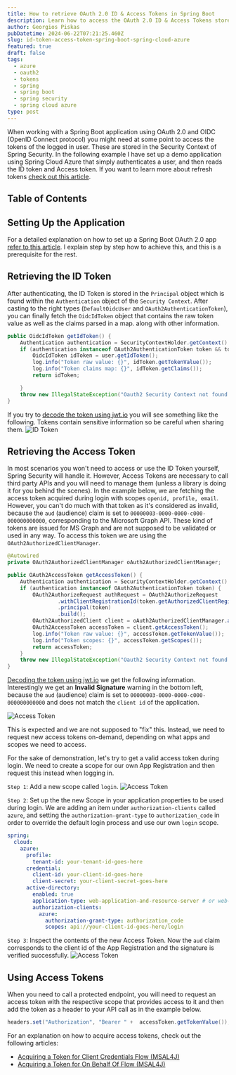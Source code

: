 ```yaml
---
title: How to retrieve OAuth 2.0 ID & Access Tokens in Spring Boot
description: Learn how to access the OAuth 2.0 ID & Access Tokens stored in the Spring Boot Security Context, read their raw values and understand their contents and claims.
author: Georgios Piskas
pubDatetime: 2024-06-22T07:21:25.460Z
slug: id-token-access-token-spring-boot-spring-cloud-azure
featured: true
draft: false
tags:
  - azure
  - oauth2
  - tokens
  - spring
  - spring boot
  - spring security
  - spring cloud azure
type: post
---
```


When working with a Spring Boot application using OAuth 2.0 and OIDC (OpenID Connect protocol) you might need at some point to access the tokens of the logged in user. These are stored in the Security Context of Spring Security. In the following example I have set up a demo application using Spring Cloud Azure that simply authenticates a user, and then reads the ID token and Access token. If you want to learn more about refresh tokens [check out this article](https://gpiskas.com/posts/refresh-oauth2-tokens-spring-boot-spring-cloud-azure/). 

## Table of Contents

## Setting Up the Application
For a detailed explanation on how to set up a Spring Boot OAuth 2.0 app [refer to this article](https://gpiskas.com/posts/refresh-oauth2-tokens-spring-boot-spring-cloud-azure/). I explain step by step how to achieve this, and this is a prerequisite for the rest.

## Retrieving the ID Token
After authenticating, the ID Token is stored in the `Principal` object which is found within the `Authentication` object of the `Security Context`. After casting to the right types (`DefaultOidcUser` and `OAuth2AuthenticationToken`), you can finally fetch the `OidcIdToken` object that contains the raw token value as well as the claims parsed in a map. along with other information.

```java
public OidcIdToken getIdToken() {
    Authentication authentication = SecurityContextHolder.getContext().getAuthentication();
    if (authentication instanceof OAuth2AuthenticationToken token && token.getPrincipal() instanceof DefaultOidcUser user) {
        OidcIdToken idToken = user.getIdToken();
        log.info("Token raw value: {}", idToken.getTokenValue());
        log.info("Token claims map: {}", idToken.getClaims());
        return idToken;

    }
    throw new IllegalStateException("Oauth2 Security Context not found!");
}
```

If you try to [decode the token using jwt.io](https://jwt.io/) you will see something like the following. Tokens contain sensitive information so be careful when sharing them.
![ID Token](../../assets/images/posts/idToken.png)

## Retrieving the Access Token
In most scenarios you won't need to access or use the ID Token yourself, Spring Security will handle it. However, Access Tokens are necessary to call third party APIs and you will need to manage them (unless a library is doing it for you behind the scenes). In the example below, we are fetching the access token acquired during login with scopes `openid, profile, email`. However, you can't do much with that token as it's considered as invalid, because the `aud` (audience) claim is set to `00000003-0000-0000-c000-000000000000`, corresponding to the Microsoft Graph API. These kind of tokens are issued for MS Graph and are not supposed to be validated or used in any way. To access this token we are using the `OAuth2AuthorizedClientManager`.

```java
@Autowired
private OAuth2AuthorizedClientManager oAuth2AuthorizedClientManager;

public OAuth2AccessToken getAccessToken() {
    Authentication authentication = SecurityContextHolder.getContext().getAuthentication();
    if (authentication instanceof OAuth2AuthenticationToken token) {
        OAuth2AuthorizeRequest authRequest = OAuth2AuthorizeRequest
                .withClientRegistrationId(token.getAuthorizedClientRegistrationId())
                .principal(token)
                .build();
        OAuth2AuthorizedClient client = oAuth2AuthorizedClientManager.authorize(authRequest);
        OAuth2AccessToken accessToken = client.getAccessToken();
        log.info("Token raw value: {}", accessToken.getTokenValue());
        log.info("Token scopes: {}", accessToken.getScopes());
        return accessToken;
    }
    throw new IllegalStateException("Oauth2 Security Context not found!");
}
```

[Decoding the token using jwt.io](https://jwt.io/) we get the following information. Interestingly we get an **Invalid Signature** warning in the bottom left, because the `aud` (audience) claim is set to `00000003-0000-0000-c000-000000000000` and does not match the `client id` of the application.

![Access Token](../../assets/images/posts/accessToken.png)

<p class="tip">This is expected and we are not supposed to "fix" this. Instead, we need to request new access tokens on-demand, depending on what apps and scopes we need to access.<p>

For the sake of demonstration, let's try to get a valid access token during login. We need to create a scope for our own App Registration and then request this instead when logging in.

`Step 1`: Add a new scope called `login`.
![Access Token](../../assets/images/posts/addScope.png)

`Step 2`: Set up the the new Scope in your application properties to be used during login. We are adding an item under `authorization-clients` called `azure`, and setting the `authorization-grant-type` to `authorization_code` in order to override the default login process and use our own `login` scope.
```yaml
spring:
  cloud:
    azure:
      profile:
        tenant-id: your-tenant-id-goes-here
      credential:
        client-id: your-client-id-goes-here
        client-secret: your-client-secret-goes-here
      active-directory:
        enabled: true
        application-type: web-application-and-resource-server # or web-application
        authorization-clients:
          azure:
            authorization-grant-type: authorization_code
            scopes: api://your-client-id-goes-here/login
```

`Step 3`: Inspect the contents of the new Access Token. Now the `aud` claim corresponds to the client id of the App Registration and the signature is verified successfully.
![Access Token](../../assets/images/posts/accessTokenCustomScope.png)

## Using Access Tokens

When you need to call a protected endpoint, you will need to request an access token with the respective scope that provides access to it and then add the token as a header to your API call as in the example below.

```java
headers.set("Authorization", "Bearer " +  accessToken.getTokenValue());
```

 For an explanation on how to acquire access tokens, check out the following articles:
* [Acquiring a Token for Client Credentials Flow (MSAL4J)](https://gpiskas.com/posts/acquiring-token-on-behalf-of-flow-msal4j/)
* [Acquiring a Token for On Behalf Of Flow (MSAL4J)](https://gpiskas.com/posts/acquiring-token-client-credentials-flow-msal4j/)
